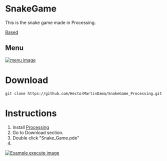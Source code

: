 # SnakeGame
This is the snake game made in Processing.

[Based](https://www.google.com/fbx?fbx=snake_arcade)

## Menu
[![menu image](https://i.postimg.cc/x18DDgWr/menu.png)](https://postimg.cc/56hk854p)


# Download
```
git clone https://github.com/HectorMartinDama/SnakeGame_Processing.git
```
# Instructions
1. Install [Processing](https://processing.org/download)
2. Go to Download section.
3. Double click "Snake_Game.pde"
4. 
[![Example execute image](https://i.postimg.cc/C1y47LjP/execue.png)](https://postimg.cc/3yBpJhfm)
